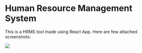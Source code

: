 # Human Resource Management System

This is a HRMS tool made using React App. Here are few attached screenshots:

<img src="https://github.com/tanyarajhans/hrms_project/issues/1#issue-729792286"></img>
